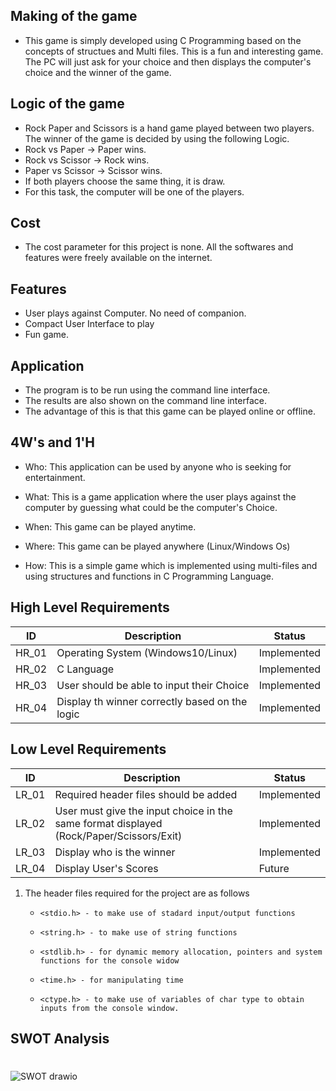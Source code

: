 ## Making of the game

*   This game is simply developed using C Programming based on the concepts of structues and Multi files. This is a fun and interesting game. The PC will just ask for your choice and then displays the computer's choice and the winner of the game.

## Logic of the game

*   Rock Paper and Scissors is a hand game played between two players. The winner of the game is decided by using the following Logic.
*   Rock vs Paper -> Paper wins.
*   Rock vs Scissor -> Rock wins.
*   Paper vs Scissor -> Scissor wins.
*   If both players choose the same thing, it is draw.
*   For this task, the computer will be one of the players.

## Cost

*   The cost parameter for this project is none. All the softwares and features were freely available on the internet.

## Features

*   User plays against Computer. No need of companion.
*   Compact User Interface to play
*   Fun game.

## Application

*   The program is to be run using the command line interface.
*   The results are also shown on the command line interface.
*   The advantage of this is that this game can be played online or offline.

## 4W's and 1'H

*   Who:
    This application can be used by anyone who is seeking for entertainment.

*   What:
    This is a game application where the user plays against the computer by guessing what could be the computer's Choice.
  
*   When:
    This game can be played anytime.
  
*   Where:
    This game can be played anywhere (Linux/Windows Os)
  
*   How:
    This is a simple game which is implemented using multi-files and using structures and functions in C Programming Language.
  
## High Level Requirements

ID    | Description                                    | Status      |
------|------------------------------------------------|-------------|
HR_01 | Operating System (Windows10/Linux)             | Implemented |
HR_02 | C Language                                     | Implemented |
HR_03 | User should be able to input their Choice      | Implemented |
HR_04 | Display th winner correctly based on the logic | Implemented |

## Low Level Requirements

ID    | Description                                                                             | Status      |
------|-----------------------------------------------------------------------------------------|-------------|
LR_01 | Required header files should be added                                                   | Implemented |
LR_02 | User must give the input choice in the same format displayed (Rock/Paper/Scissors/Exit) | Implemented |
LR_03 | Display who is the winner                                                               | Implemented |
LR_04 | Display User's Scores                                                                   | Future      |

1. The header files required for the project are as follows
   *     <stdio.h> - to make use of stadard input/output functions
   *     <string.h> - to make use of string functions
   *     <stdlib.h> - for dynamic memory allocation, pointers and system functions for the console widow
   *     <time.h> - for manipulating time
   *     <ctype.h> - to make use of variables of char type to obtain inputs from the console window.

## SWOT Analysis
#
![SWOT drawio](https://user-images.githubusercontent.com/69076776/114985582-966b9e00-9eb0-11eb-950d-44f15e98be71.png)



  




